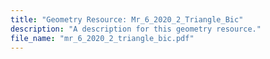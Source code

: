 ```yaml
---
title: "Geometry Resource: Mr_6_2020_2_Triangle_Bic"
description: "A description for this geometry resource."
file_name: "mr_6_2020_2_triangle_bic.pdf"
---
```

